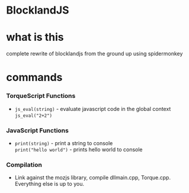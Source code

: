 # BlocklandJS

# what is this
complete rewrite of blocklandjs from the ground up using spidermonkey

# commands
### TorqueScript Functions
* `js_eval(string)` - evaluate javascript code in the global context<br>
`js_eval("2+2")`

### JavaScript Functions
* `print(string)` - print a string to console<br>
`print("hello world")` - prints hello world to console

### Compilation

* Link against the mozjs library, compile dllmain.cpp, Torque.cpp. Everything else is up to you.

